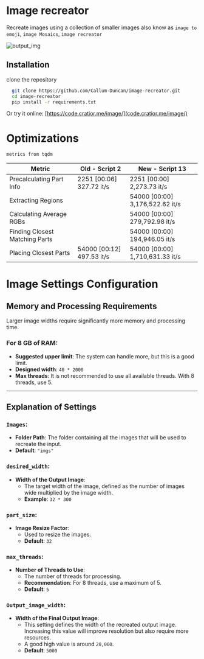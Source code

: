 
# Image recreator

Recreate images using a collection of smaller images also know as `image to emoji`, `image Mosaics`, `image recreator`

![output_img](https://github.com/user-attachments/assets/3aef4594-9e2f-4811-8c45-6ced61318b2d)

## Installation

clone the repository

```bash
  git clone https://github.com/Callum-Duncan/image-recreator.git
  cd image-recreator
  pip install -r requirements.txt
```
Or try it online:
[https://code.cratior.me/image/](code.cratior.me/image/)

# Optimizations
`metrics from tqdm`

| Metric                         | Old - Script 2                  | New - Script 13                 |
|--------------------------------|---------------------------------|---------------------------------|
| Precalculating Part Info       | 2251 [00:06] 327.72 it/s        | 2251  [00:00] 2,273.73     it/s |
| Extracting Regions             |                                 | 54000 [00:00] 3,176,522.62 it/s |
| Calculating Average RGBs       |                                 | 54000 [00:00] 279,792.98   it/s |
| Finding Closest Matching Parts |                                 | 54000 [00:00] 194,946.05   it/s |
| Placing Closest Parts          | 54000 [00:12] 497.53 it/s       | 54000 [00:00] 1,710,631.33   it/s |

# Image Settings Configuration

## Memory and Processing Requirements

Larger image widths require significantly more memory and processing time.

### For 8 GB of RAM:
- **Suggested upper limit**: The system can handle more, but this is a good limit.
- **Designed width**: `40 * 2000`
- **Max threads**: It is not recommended to use all available threads. With 8 threads, use 5.

---

## Explanation of Settings

### `Images`:
- **Folder Path**: The folder containing all the images that will be used to recreate the input.
- **Default**: `"imgs"`

### `desired_width`:
- **Width of the Output Image**: 
    - The target width of the image, defined as the number of images wide multiplied by the image width.
    - **Example**: `32 * 300`

### `part_size`:
- **Image Resize Factor**:
    - Used to resize the images.
    - **Default**: `32`

### `max_threads`:
- **Number of Threads to Use**:
    - The number of threads for processing.
    - **Recommendation**: For 8 threads, use a maximum of 5.
    - **Default**: `5`

### `Output_image_width`:
- **Width of the Final Output Image**:
    - This setting defines the width of the recreated output image. Increasing this value will improve resolution but also require more resources.
    - A good high value is around `20,000`.
    - **Default**: `5000`

